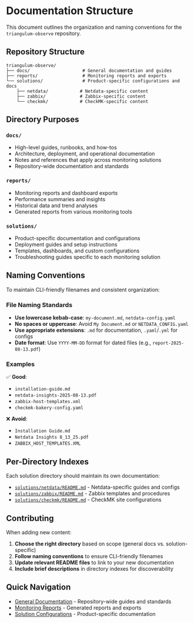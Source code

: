 # Documentation Structure

This document outlines the organization and naming conventions for the `triangulum-observe` repository.

## Repository Structure

```
triangulum-observe/
├── docs/                    # General documentation and guides
├── reports/                 # Monitoring reports and exports
└── solutions/               # Product-specific configurations and docs
    ├── netdata/            # Netdata-specific content
    ├── zabbix/             # Zabbix-specific content
    └── checkmk/            # CheckMK-specific content
```

## Directory Purposes

### `docs/`
- High-level guides, runbooks, and how-tos
- Architecture, deployment, and operational documentation
- Notes and references that apply across monitoring solutions
- Repository-wide documentation and standards

### `reports/`
- Monitoring reports and dashboard exports
- Performance summaries and insights
- Historical data and trend analyses
- Generated reports from various monitoring tools

### `solutions/`
- Product-specific documentation and configurations
- Deployment guides and setup instructions
- Templates, dashboards, and custom configurations
- Troubleshooting guides specific to each monitoring solution

## Naming Conventions

To maintain CLI-friendly filenames and consistent organization:

### File Naming Standards
- **Use lowercase kebab-case**: `my-document.md`, `netdata-config.yaml`
- **No spaces or uppercase**: Avoid `My Document.md` or `NETDATA_CONFIG.yaml`
- **Use appropriate extensions**: `.md` for documentation, `.yaml`/`.yml` for configs
- **Date format**: Use `YYYY-MM-DD` format for dated files (e.g., `report-2025-08-13.pdf`)

### Examples
✅ **Good**:
- `installation-guide.md`
- `netdata-insights-2025-08-13.pdf`
- `zabbix-host-templates.xml`
- `checkmk-bakery-config.yaml`

❌ **Avoid**:
- `Installation Guide.md`
- `Netdata Insights 8_13_25.pdf`
- `ZABBIX_HOST_TEMPLATES.XML`

## Per-Directory Indexes

Each solution directory should maintain its own documentation:

- [`solutions/netdata/README.md`](../solutions/netdata/) - Netdata-specific guides and configs
- [`solutions/zabbix/README.md`](../solutions/zabbix/) - Zabbix templates and procedures  
- [`solutions/checkmk/README.md`](../solutions/checkmk/) - CheckMK site configurations

## Contributing

When adding new content:

1. **Choose the right directory** based on scope (general docs vs. solution-specific)
2. **Follow naming conventions** to ensure CLI-friendly filenames
3. **Update relevant README files** to link to your new documentation
4. **Include brief descriptions** in directory indexes for discoverability

## Quick Navigation

- [General Documentation](.) - Repository-wide guides and standards
- [Monitoring Reports](../reports/) - Generated reports and exports
- [Solution Configurations](../solutions/) - Product-specific documentation
